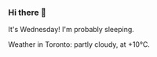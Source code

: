### Hi there :wave:

It's Wednesday! I'm probably sleeping.

Weather in Toronto: partly cloudy, at +10°C.
